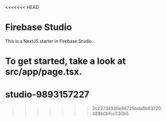<<<<<<< HEAD
# Firebase Studio

This is a NextJS starter in Firebase Studio.

To get started, take a look at src/app/page.tsx.
=======
# studio-9893157227
>>>>>>> 2c22734526e98725bda6b83720488b0bfcc530b5
